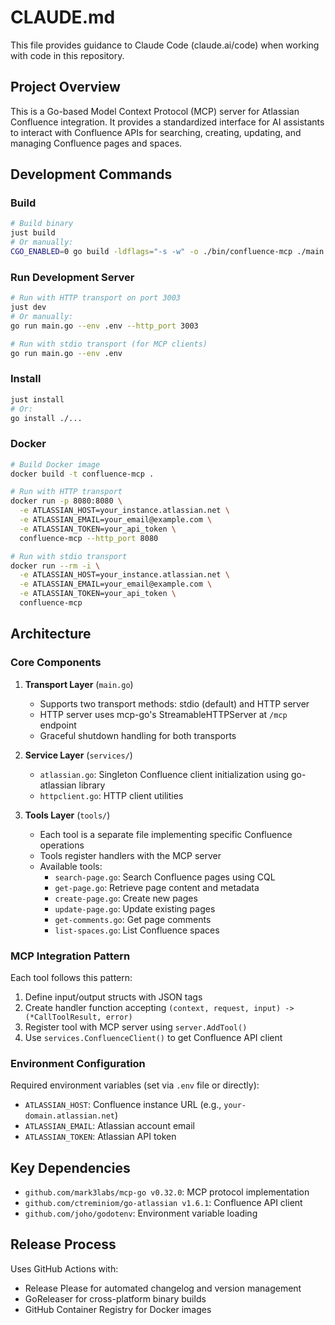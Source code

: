 # CLAUDE.md

This file provides guidance to Claude Code (claude.ai/code) when working with code in this repository.

## Project Overview

This is a Go-based Model Context Protocol (MCP) server for Atlassian Confluence integration. It provides a standardized interface for AI assistants to interact with Confluence APIs for searching, creating, updating, and managing Confluence pages and spaces.

## Development Commands

### Build
```bash
# Build binary
just build
# Or manually:
CGO_ENABLED=0 go build -ldflags="-s -w" -o ./bin/confluence-mcp ./main.go
```

### Run Development Server
```bash
# Run with HTTP transport on port 3003
just dev
# Or manually:
go run main.go --env .env --http_port 3003

# Run with stdio transport (for MCP clients)
go run main.go --env .env
```

### Install
```bash
just install
# Or:
go install ./...
```

### Docker
```bash
# Build Docker image
docker build -t confluence-mcp .

# Run with HTTP transport
docker run -p 8080:8080 \
  -e ATLASSIAN_HOST=your_instance.atlassian.net \
  -e ATLASSIAN_EMAIL=your_email@example.com \
  -e ATLASSIAN_TOKEN=your_api_token \
  confluence-mcp --http_port 8080

# Run with stdio transport
docker run --rm -i \
  -e ATLASSIAN_HOST=your_instance.atlassian.net \
  -e ATLASSIAN_EMAIL=your_email@example.com \
  -e ATLASSIAN_TOKEN=your_api_token \
  confluence-mcp
```

## Architecture

### Core Components

1. **Transport Layer** (`main.go`)
   - Supports two transport methods: stdio (default) and HTTP server
   - HTTP server uses mcp-go's StreamableHTTPServer at `/mcp` endpoint
   - Graceful shutdown handling for both transports

2. **Service Layer** (`services/`)
   - `atlassian.go`: Singleton Confluence client initialization using go-atlassian library
   - `httpclient.go`: HTTP client utilities

3. **Tools Layer** (`tools/`)
   - Each tool is a separate file implementing specific Confluence operations
   - Tools register handlers with the MCP server
   - Available tools:
     - `search-page.go`: Search Confluence pages using CQL
     - `get-page.go`: Retrieve page content and metadata
     - `create-page.go`: Create new pages
     - `update-page.go`: Update existing pages
     - `get-comments.go`: Get page comments
     - `list-spaces.go`: List Confluence spaces

### MCP Integration Pattern

Each tool follows this pattern:
1. Define input/output structs with JSON tags
2. Create handler function accepting `(context, request, input) -> (*CallToolResult, error)`
3. Register tool with MCP server using `server.AddTool()`
4. Use `services.ConfluenceClient()` to get Confluence API client

### Environment Configuration

Required environment variables (set via `.env` file or directly):
- `ATLASSIAN_HOST`: Confluence instance URL (e.g., `your-domain.atlassian.net`)
- `ATLASSIAN_EMAIL`: Atlassian account email
- `ATLASSIAN_TOKEN`: Atlassian API token

## Key Dependencies

- `github.com/mark3labs/mcp-go v0.32.0`: MCP protocol implementation
- `github.com/ctreminiom/go-atlassian v1.6.1`: Confluence API client
- `github.com/joho/godotenv`: Environment variable loading

## Release Process

Uses GitHub Actions with:
- Release Please for automated changelog and version management
- GoReleaser for cross-platform binary builds
- GitHub Container Registry for Docker images